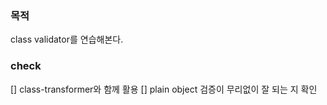 ### 목적
class validator를 연습해본다.
### check
[] class-transformer와 함께 활용
[] plain object 검증이 무리없이 잘 되는 지 확인
